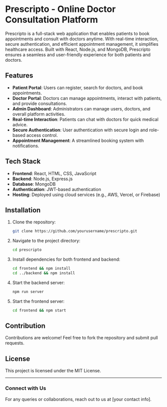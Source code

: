 # Prescripto - Online Doctor Consultation Platform
 
Prescripto is a full-stack web application that enables patients to book appointments and consult with doctors anytime. With real-time interaction, secure authentication, and efficient appointment management, it simplifies healthcare access. Built with React, Node.js, and MongoDB, Prescripto ensures a seamless and user-friendly experience for both patients and doctors.

## Features 
- **Patient Portal**: Users can register, search for doctors, and book appointments.
- **Doctor Portal**: Doctors can manage appointments, interact with patients, and provide consultations. 
- **Admin Dashboard**: Administrators can manage users, doctors, and overall platform activities.
- **Real-time Interaction**: Patients can chat with doctors for quick medical advice.
- **Secure Authentication**: User authentication with secure login and role-based access control.
- **Appointment Management**: A streamlined booking system with notifications.
 
## Tech Stack  
- **Frontend**: React, HTML, CSS, JavaScript     
- **Backend**: Node.js, Express.js
- **Database**: MongoDB  
- **Authentication**: JWT-based authentication
- **Hosting**: Deployed using cloud services (e.g., AWS, Vercel, or Firebase)

## Installation
1. Clone the repository:
   ```sh
   git clone https://github.com/yourusername/prescripto.git
   ```
2. Navigate to the project directory:
   ```sh
   cd prescripto
   ```
3. Install dependencies for both frontend and backend:
   ```sh
   cd frontend && npm install
   cd ../backend && npm install
   ```
4. Start the backend server:
   ```sh
   npm run server
   ```
5. Start the frontend server:
   ```sh
   cd frontend && npm start
   
   ```

## Contribution
Contributions are welcome! Feel free to fork the repository and submit pull requests.

## License
This project is licensed under the MIT License.

---

### Connect with Us
For any queries or collaborations, reach out to us at [your contact info].


